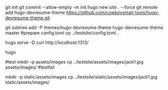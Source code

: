 git init
git commit --allow-empty -m init
hugo new site . --force
git remote add hugo-devresume-theme https://github.com/cowboysmall-tools/hugo-devresume-theme.git

git subtree add -P themes/hugo-devresume-theme hugo-devresume-theme master
#prepare config.toml
cp ../testsite/config.toml .

hugo serve -D
curl http://localhost:1313/

hugo


#test
mkdir -p assets/images
cp ../testsite/assets/images/jack1.jpg  assets/images/
#testfail


mkdir -p static/assets/images
cp ../testsite/static/assets/images/jack1.jpg  static/assets/images/
